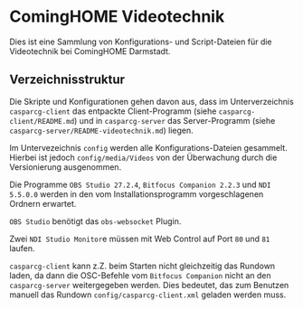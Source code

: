 ComingHOME Videotechnik
=======================

Dies ist eine Sammlung von Konfigurations- und Script-Dateien für die Videotechnik bei ComingHOME Darmstadt.

Verzeichnisstruktur
-------------------

Die Skripte und Konfigurationen gehen davon aus, dass im Unterverzeichnis `casparcg-client` das entpackte Client-Programm (siehe `casparcg-client/README.md`) und in `casparcg-server` das Server-Programm (siehe `casparcg-server/README-videotechnik.md`) liegen.

Im Untervezeichnis `config` werden alle Konfigurations-Dateien gesammelt. Hierbei ist jedoch `config/media/Videos` von der Überwachung durch die Versionierung ausgenommen.

Die Programme `OBS Studio 27.2.4`, `Bitfocus Companion 2.2.3` und `NDI 5.5.0.0` werden in den vom Installationsprogramm vorgeschlagenen Ordnern erwartet.

`OBS Studio` benötigt das `obs-websocket` Plugin.

Zwei `NDI Studio Monitor`e müssen mit Web Control auf Port `80` und `81` laufen.

`casparcg-client` kann z.Z. beim Starten nicht gleichzeitig das Rundown laden, da dann die OSC-Befehle vom `Bitfocus Companion` nicht an den `casparcg-server` weitergegeben werden. Dies bedeutet, das zum Benutzen manuell das Rundown `config/casparcg-client.xml` geladen werden muss.
